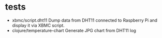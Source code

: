 tests
===== 
* xbmc/script.dht11	Dump data from DHT11 connected to Raspberry Pi and display it via XBMC script.
* clojure/temperature-chart	Generate JPG chart from DHT11 log
